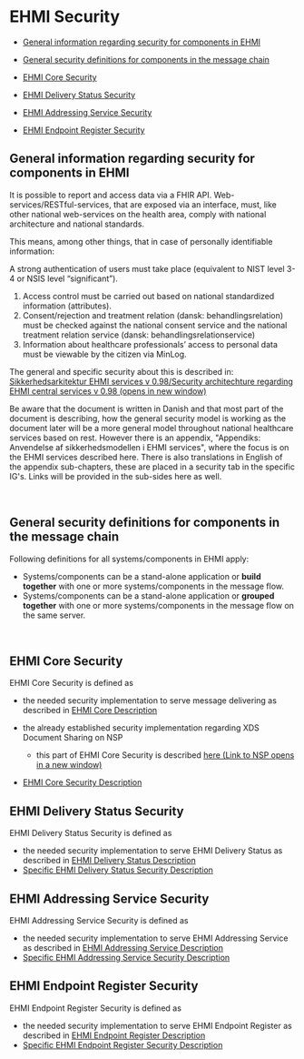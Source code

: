 # EHMI Security 

- [General information regarding security for components in EHMI](#general-information-regarding-security-for-components-in-ehmi)

- [General security definitions for components in the message chain](#general-security-definitions-for-components-in-the-message-chain)

- [EHMI Core Security](#ehmi-core-security)

- [EHMI Delivery Status Security](#ehmi-delivery-status-security)

- [EHMI Addressing Service Security](#ehmi-addressing-service-security)

- [EHMI Endpoint Register Security](#ehmi-endpoint-register-security)

## General information regarding security for components in EHMI

It is possible to report and access data via a FHIR API. Web-services/RESTful-services, that are exposed via an interface, must, like other national web-services on the health area, comply with national architecture and national standards.

This means, among other things, that in case of personally identifiable information:

A strong authentication of users must take place (equivalent to NIST level 3-4 or NSIS level “significant”).

1.  Access control must be carried out based on national standardized information (attributes).
2.  Consent/rejection and treatment relation (dansk: behandlingsrelation) must be checked against the national consent service and the national treatment relation service (dansk: behandlingsrelationservice)
3.  Information about healthcare professionals’ access to personal data must be viewable by the citizen via MinLog. 

The general and specific security about this is described in: <a href="./media/Sikkerhedsarkitektur EHMI services v098.pdf" target="_blank">Sikkerhedsarkitektur EHMI services v 0.98/Security architechture regarding EHMI central services v 0.98 (opens in new window)</a>

Be aware that the document is written in Danish and that most part of the document is describing, how the general security model is working as the document later will be a more general model throughout national healthcare services based on rest. However there is an appendix, "Appendiks: Anvendelse af sikkerhedsmodellen i EHMI services", where the focus is on the EHMI services described here. There is also translations in English of the appendix sub-chapters, these are placed in a security tab in the specific IG's. Links will be provided in the sub-sides here as well.

<br/> 

## General security definitions for components in the message chain

Following definitions for all systems/components in EHMI apply: 

-   Systems/components can be a stand-alone application or **build together** with one or more systems/components in the message flow.
-   Systems/components can be a stand-alone application or **grouped together** with one or more systems/components in the message flow on the same server. 

<br/> 

## EHMI Core Security

EHMI Core Security is defined as
- the needed security implementation to serve message delivering as described in [EHMI Core Description](../ecore/index.md#ehmi-core-description)
- the already established security implementation regarding XDS Document Sharing on NSP
    - this part of EHMI Core Security is described <a href="https://www.nspop.dk/display/Web3/E.+Sikkerhed+og+Logning" target="_blank">here (Link to NSP opens in a new window)</a>

- [EHMI Core Security Description](security-specification-of-ehmi-core.md)

## EHMI Delivery Status Security

EHMI Delivery Status Security is defined as
- the needed security implementation to serve EHMI Delivery Status as described in [EHMI Delivery Status Description](../eds/index.md)
- [Specific EHMI Delivery Status Security Description](security-specification-of-ehmi-eds.md)

## EHMI Addressing Service Security

EHMI Addressing Service Security is defined as
- the needed security implementation to serve EHMI Addressing Service as described in [EHMI Addressing Service Description](../eas/index.md)
- [Specific EHMI Addressing Service Security Description](security-specification-of-ehmi-eas.md)

## EHMI Endpoint Register Security

EHMI Endpoint Register Security is defined as
- the needed security implementation to serve EHMI Endpoint Register as described in [EHMI Endpoint Register Description](../ees/index.md)
- [Specific EHMI Endpoint Register Security Description](security-specification-of-ehmi-eer.md)

<br/> 
